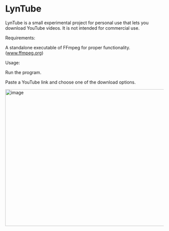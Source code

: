 # LynTube

LynTube is a small experimental project for personal use that lets you download YouTube videos. It is not intended for commercial use.

Requirements:

A standalone executable of FFmpeg for proper functionality. (www.ffmpeg.org)

Usage:

Run the program.

Paste a YouTube link and choose one of the download options.

<img width="670" height="435" alt="image" src="https://github.com/user-attachments/assets/fdcc398f-4b91-414e-9768-b2c9f93c9564" />
